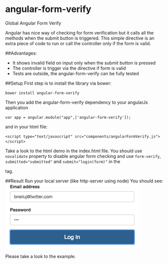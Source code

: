 angular-form-verify
===================

Global Angular Form Verify

Angular has nice way of checking for form verification but it calls all the methods when the submit button is triggered. This simple directive is an extra piece of code to run or call the controller only if the form is valid.  

##Advantages:
- It shows invalid field on input only when the submit button is pressed
- The controller is trigger via the directive if form is valid
- Tests are outside, the angular-form-verify can be fully tested

##Setup
First step is to install the library via bower:
```
bower install angular-form-verify
```

Then you add the angular-form-verify dependency to your angularJs application
```
var app = angular.module("app",['angular-form-verify']);
```

and in your html file:
```
<script type="text/javascript" src="components/angularFormVerify.js"></script>
```


Take a look to the html demo in the index.html file. You should use `novalidate` property to disable angular form checking and use `form-verify`, `submitted="submitted"` and `submit="login(form)"` in the <form> tag.

##Result
Run your local server (like http-server using node)
You should see:
![Login Form](https://raw.githubusercontent.com/bneiluj/angular-form-verify/master/loginForm.png)

Please take a look to the example.
